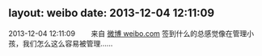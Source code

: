 layout: weibo
date: 2013-12-04 12:11:09
---
2013-12-04 12:11:09  &nbsp;&nbsp;&nbsp;&nbsp;&nbsp;&nbsp; 来自 <a href="http://weibo.com/" rel="nofollow">微博 weibo.com</a>
签到什么的总感觉像在管理小孩，我们怎么这么容易被管理…… ​​​
